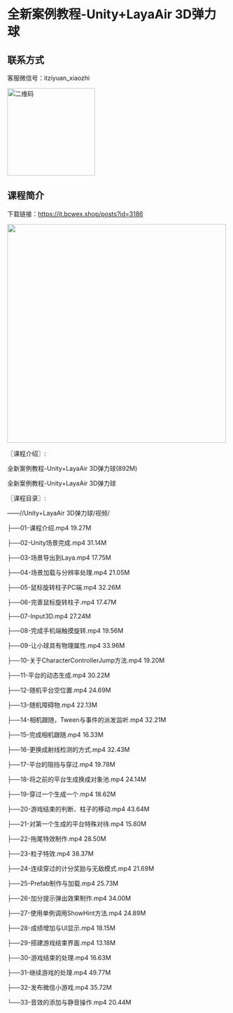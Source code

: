 # 全新案例教程-Unity+LayaAir 3D弹力球

## 联系方式

客服微信号：itziyuan_xiaozhi

<img src="https://ziyuanyun.oss-cn-guangzhou.aliyuncs.com/common/20240614073449/666b82192834a.jpg" width="200" height="200" alt="二维码">

## 课程简介

下载链接：https://it.bcwex.shop/posts?id=3186

<img src="https://ziyuanyun.oss-cn-guangzhou.aliyuncs.com/yun/20240515185038/6644937e1f3be.jpg" width="500" alt="">

  〖课程介绍〗:

 全新案例教程-Unity+LayaAir 3D弹力球(892M)

 全新案例教程-Unity+LayaAir 3D弹力球



 〖课程目录〗:

 ——//Unity+LayaAir 3D弹力球/视频/

 ├──01-课程介绍.mp4 19.27M

 ├──02-Unity场景完成.mp4 31.14M

 ├──03-场景导出到Laya.mp4 17.75M

 ├──04-场景加载与分辨率处理.mp4 21.05M

 ├──05-鼠标旋转柱子PC端.mp4 32.26M

 ├──06-完善鼠标旋转柱子.mp4 17.47M

 ├──07-Input3D.mp4 27.24M

 ├──08-完成手机端触摸旋转.mp4 19.56M

 ├──09-让小球具有物理属性.mp4 33.96M

 ├──10-关于CharacterControllerJump方法.mp4 19.20M

 ├──11-平台的动态生成.mp4 30.22M

 ├──12-随机平台空位置.mp4 24.69M

 ├──13-随机障碍物.mp4 22.13M

 ├──14-相机跟随，Tween与事件的派发监听.mp4 32.21M

 ├──15-完成相机跟随.mp4 16.33M

 ├──16-更换成射线检测的方式.mp4 32.43M

 ├──17-平台的阻挡与穿过.mp4 19.78M

 ├──18-将之前的平台生成换成对象池.mp4 24.14M

 ├──19-穿过一个生成一个.mp4 18.62M

 ├──20-游戏结束的判断、柱子的移动.mp4 43.64M

 ├──21-对第一个生成的平台特殊对待.mp4 15.80M

 ├──22-拖尾特效制作.mp4 28.50M

 ├──23-粒子特效.mp4 38.37M

 ├──24-连续穿过的计分奖励与无敌模式.mp4 21.69M

 ├──25-Prefab制作与加载.mp4 25.73M

 ├──26-加分提示弹出效果制作.mp4 34.00M

 ├──27-使用单例调用ShowHint方法.mp4 24.89M

 ├──28-成绩增加与UI显示.mp4 18.15M

 ├──29-搭建游戏结束界面.mp4 13.18M

 ├──30-游戏结束的处理.mp4 16.63M

 ├──31-继续游戏的处理.mp4 49.77M

 ├──32-发布微信小游戏.mp4 35.72M

 └──33-音效的添加与静音操作.mp4 20.44M

  